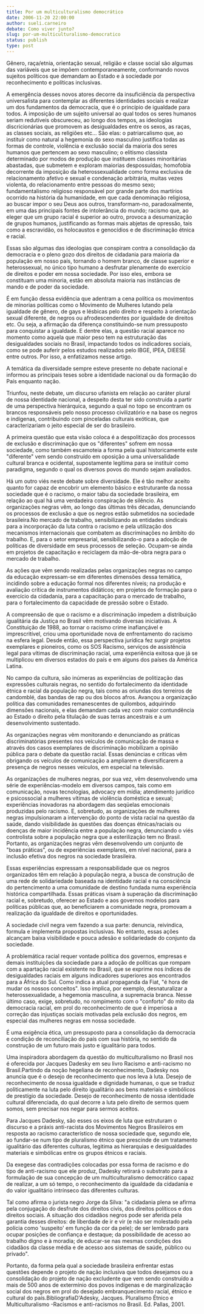 ```yaml
---
title: Por um multiculturalismo democrático
date: 2006-11-20 22:00:00
author: sueli.carneiro
debate: Como viver junto?
slug: por-um-multiculturalismo-democratico
status: publish 
type: post
---
```


Gênero, raça/etnia, orientação sexual, religião e classe social são algumas das variáveis que se impõem contemporaneamente, conformando novos sujeitos políticos que demandam ao Estado e à sociedade por reconhecimento e políticas inclusivas.  
  
A emergência desses novos atores decorre da insuficiência da perspectiva universalista para contemplar as diferentes identidades sociais e realizar um dos fundamentos da democracia, que é o princípio de igualdade para todos. A imposição de um sujeito universal ao qual todos os seres humanos seriam redutíveis obscureceu, ao longo dos tempos, as ideologias discricionárias que promovem as desigualdades entre os sexos, as raças, as classes sociais, as religiões etc... São elas: o patriarcalismo que, ao instituir como natural a hegemonia do sexo masculino justifica todas as formas de controle, violência e exclusão social da maioria dos seres humanos que pertencem ao sexo masculino; o elitismo classista determinado por modos de produção que instituem classes minoritárias abastadas, que submetem e exploram maiorias despossuídas; homofobia decorrente da imposição da heterossexualidade como forma exclusiva de relacionamento afetivo e sexual e condenação arbitrária, muitas vezes violenta, do relacionamento entre pessoas do mesmo sexo; fundamentalismo religioso responsável por grande parte dos martírios ocorrido na história da humanidade, em que cada denominação religiosa, ao buscar impor o seu Deus aos outros, transformam-no, paradoxalmente, em uma das principais fontes de intolerância do mundo; racismo que, ao eleger que um grupo racial é superior ao outro, provoca a desumanização de grupos humanos, justificando as formas mais abjetas de opressão, tais como a escravidão, os holocaustos e genocídios e de discriminação étnica e racial.  
  
Essas são algumas das ideologias que conspiram contra a consolidação da democracia e o pleno gozo dos direitos de cidadania para maioria da população em nosso país, tornando o homem branco, de classe superior e heterossexual, no único tipo humano a desfrutar plenamente do exercício de direitos e poder em nossa sociedade. Por isso eles, embora se constituam uma minoria, estão em absoluta maioria nas instâncias de mando e de poder da sociedade.  
  
É em função dessa evidência que adentram a cena política os movimentos de minorias políticas como o Movimento de Mulheres lutando pela igualdade de gênero, de gays e lésbicas pelo direito e respeito à orientação sexual diferente, de negros ou afrodescendentes por igualdade de direitos etc. Ou seja, a afirmação da diferença constituindo-se num pressuposto para conquistar a igualdade. E dentre elas, a questão racial aparece no momento como aquela que maior peso tem na estruturação das desigualdades sociais no Brasil, impactando todos os indicadores sociais, como se pode auferir pelos estudos realizados pelo IBGE, IPEA, DIEESE entre outros. Por isso, a enfatizamos nesse artigo.  
  
A temática da diversidade sempre esteve presente no debate nacional e informou as principais teses sobre a identidade nacional ou da formação do País enquanto nação.  
  
Triunfou, neste debate, um discurso ufanista em relação ao caráter plural de nossa identidade nacional, a despeito desta ter sido construída a partir de uma perspectiva hierárquica, segundo a qual no topo se encontram os brancos responsáveis pelo nosso processo civilizatório e na base os negros e indígenas, contribuindo com pinceladas culturais exóticas, que caracterizariam o jeito especial de ser do brasileiro.  
  
A primeira questão que esta visão coloca é a despolitização dos processos de exclusão e discriminação que os "diferentes" sofrem em nossa sociedade, como também escamoteia a forma pela qual historicamente este "diferente" vem sendo construído em oposição a uma universalidade cultural branca e ocidental, supostamente legítima para se instituir como paradigma, segundo o qual os diversos povos do mundo sejam avaliados.  
  
Há um outro viés neste debate sobre diversidade. Ele é tão melhor aceito quanto for capaz de encobrir um elemento básico e estruturante da nossa sociedade que é o racismo, o maior tabu da sociedade brasileira, em relação ao qual há uma verdadeira conspiração de silêncio. As organizações negras vêm, ao longo das últimas três décadas, denunciando os processos de exclusão a que os negros estão submetidos na sociedade brasileira.No mercado de trabalho, sensibilizando as entidades sindicais para a incorporação da luta contra o racismo e pela utilização dos mecanismos internacionais que combatem as discriminações no âmbito do trabalho. E, para o setor empresarial, sensibilizando-o para a adoção de políticas de diversidade em seus processos de seleção. Ocupam-se ainda em projetos de capacitação e reciclagem da mão-de-obra negra para o mercado de trabalho.  
  
As ações que vêm sendo realizadas pelas organizações negras no campo da educação expressam-se em diferentes dimensões dessa temática, incidindo sobre a educação formal nos diferentes níveis; na produção e avaliação crítica de instrumentos didáticos; em projetos de formação para o exercício da cidadania, para a capacitação para o mercado de trabalho, para o fortalecimento da capacidade de pressão sobre o Estado.  
  
A compreensão de que o racismo e a discriminação impedem a distribuição igualitária da Justiça no Brasil vêm motivando diversas iniciativas. A Constituição de 1988, ao tornar o racismo crime inafiançável e imprescritível, criou uma oportunidade nova de enfrentamento do racismo na esfera legal. Desde então, essa perspectiva jurídica fez surgir projetos exemplares e pioneiros, como os SOS Racismo, serviços de assistência legal para vítimas de discriminação racial, uma experiência exitosa que já se multiplicou em diversos estados do país e em alguns dos países da América Latina.  
  
No campo da cultura, são inúmeras as experiências de politização das expressões culturais negras, no sentido do fortalecimento da identidade étnica e racial da população negra, tais como as oriundas dos terreiros de candomblé, das bandas de rap ou dos blocos afros. Avançou a organização política das comunidades remanescentes de quilombos, adquirindo dimensões nacionais, e elas demandam cada vez com maior contundência ao Estado o direito pela titulação de suas terras ancestrais e a um desenvolvimento sustentado.  
  
As organizações negras vêm monitorando e denunciando as práticas discriminatórias presentes nos veículos de comunicação de massa e através dos casos exemplares de discriminação mobilizam a opinião pública para o debate da questão racial. Essas denúncias e críticas vêm obrigando os veículos de comunicação a ampliarem e diversificarem a presença de negros nesses veículos, em especial na televisão.  
  
As organizações de mulheres negras, por sua vez, vêm desenvolvendo uma série de experiências-modelo em diversos campos, tais como em comunicação, novas tecnologias, advocacy em mídia; atendimento jurídico e psicossocial a mulheres vítimas de violência doméstica e sexual; experiências inovadoras na abordagem das seqüelas emocionais produzidas pelo racismo. E, sobretudo, as organizações de mulheres negras impulsionaram a intervenção do ponto de vista racial na questão da saúde, dando visibilidade às questões das doenças étnicas/raciais ou doenças de maior incidência entre a população negra, denunciando o viés controlista sobre a população negra que a esterilização tem no Brasil. Portanto, as organizações negras vêm desenvolvendo um conjunto de "boas práticas", ou de experiências exemplares, em nível nacional, para a inclusão efetiva dos negros na sociedade brasileira.  
  
Essas experiências expressam a responsabilidade que os negros organizados têm em relação à população negra, a busca de construção de uma rede de solidariedade baseada na identidade racial e na consciência do pertencimento a uma comunidade de destino fundada numa experiência histórica compartilhada. Essas práticas visam à superação da discriminação racial e, sobretudo, oferecer ao Estado e aos governos modelos para políticas públicas que, ao beneficiarem a comunidade negra, promovam a realização da igualdade de direitos e oportunidades.  
  
A sociedade civil negra vem fazendo a sua parte: denuncia, reivindica, formula e implementa propostas inclusivas. No entanto, essas ações alcançam baixa visibilidade e pouca adesão e solidariedade do conjunto da sociedade.  
  
A problemática racial requer vontade política dos governos, empresas e demais instituições da sociedade para a adoção de políticas que rompam com a apartação racial existente no Brasil, que se exprime nos índices de desigualdades raciais em alguns indicadores superiores aos encontrados para a África do Sul. Como indica a atual propaganda da Fiat, "é hora de mudar os nossos conceitos". Isso implica, por exemplo, desnaturalizar a heterossexualidade, a hegemonia masculina, a supremacia branca. Nesse último caso, exige, sobretudo, no rompimento com o "conforto" do mito da democracia racial, em prol do reconhecimento de que é imperiosa a correção das injustiças sociais motivadas pela exclusão dos negros, em especial das mulheres negras em nossa sociedade.  
  
É uma exigência ética, um pressuposto para a consolidação da democracia e condição de reconciliação do país com sua história, no sentido da construção de um futuro mais justo e igualitário para todos.  
  
Uma inspiradora abordagem da questão do multiculturalismo no Brasil nos é oferecida por Jacques Dadesky em seu livro Racismo e anti-racismo no Brasil.Partindo da noção hegeliana de reconhecimento, Dadesky nos anuncia que é o desejo de reconhecimento que nos leva à luta. Desejo de reconhecimento de nossa igualdade e dignidade humanas, o que se traduz politicamente na luta pelo direito igualitário aos bens materiais e simbólicos de prestígio da sociedade. Desejo de reconhecimento de nossa identidade cultural diferenciada, do qual decorre a luta pelo direito de sermos quem somos, sem precisar nos negar para sermos aceitos.  
  
Para Jacques Dadesky, são esses os eixos de luta que estruturam o discurso e a práxis anti-racista dos Movimentos Negros Brasileiros em resposta ao racismo característico de nossa sociedade que, segundo ele, ao fundar-se num tipo de pluralismo étnico que prescinde de um tratamento igualitário das diferentes culturas, legitima as hierarquias e desigualdades materiais e simbólicas entre os grupos étnicos e raciais.  
  
Da exegese das contradições colocadas por essa forma de racismo e do tipo de anti-racismo que ele produz, Dadesky retirará o substrato para a formulação de sua concepção de um multiculturalismo democrático capaz de realizar, a um só tempo, o reconhecimento da igualdade da cidadania e do valor igualitário intrínseco das diferentes culturas.  
  
Tal como afirma o jurista negro Jorge da Silva: "a cidadania plena se afirma pela conjugação do desfrute dos direitos civis, dos direitos políticos e dos direitos sociais. A situação dos cidadãos negros pode ser aferida pela garantia desses direitos: de liberdade de ir e vir (e não ser molestado pela polícia como 'suspeito' em função da cor da pele); de ser lembrado para ocupar posições de confiança e destaque; da possibilidade de acesso ao trabalho digno e à moradia; de educar-se nas mesmas condições dos cidadãos da classe média e de acesso aos sistemas de saúde, público ou privado".  
  
Portanto, da forma pela qual a sociedade brasileira enfrentar estas questões depende o projeto de nação inclusiva que todos desejamos ou a consolidação do projeto de nação excludente que vem sendo construído a mais de 500 anos de extermínio dos povos indígenas e de marginalização social dos negros em prol do desejado embranquecimento racial, étnico e cultural do país.BibliografiaD'Adesky, Jacques. Pluralismo Étnico e Multiculturalismo -Racismos e anti-racismos no Brasil. Ed. Pallas, 2001.
